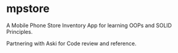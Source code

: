# mpstore
A Mobile Phone Store Inventory App for learning OOPs and SOLID Principles.

Partnering with Aski for Code review and reference.
